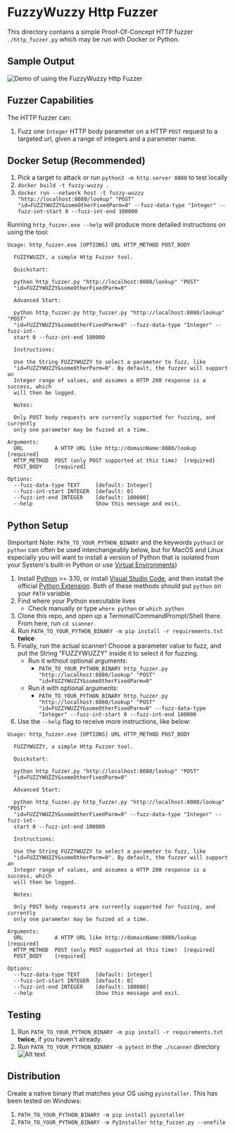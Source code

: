 # FuzzyWuzzy Http Fuzzer
This directory contains a simple Proof-Of-Concept HTTP fuzzer `./http_fuzzer.py` which may be run with Docker or Python.

## Sample Output
![Demo of using the FuzzyWuzzy Http Fuzzer](media/fuzzy-wuzzy-fullrun.gif)

## Fuzzer Capabilities
The HTTP fuzzer can:
1. Fuzz one `Integer` HTTP body parameter on a HTTP `POST` request to a targeted url, given a range of integers and a parameter name.

## Docker Setup (Recommended)
1. Pick a target to attack or run `python3 -m http.server 8080` to test locally
1. `docker build -t fuzzy-wuzzy .`
1. `docker run --network host -t fuzzy-wuzzy "http://localhost:8080/lookup" "POST" "id=FUZZYWUZZY&someOtherFixedParm=0" --fuzz-data-type "Integer" --fuzz-int-start 0 --fuzz-int-end 100000`

Running `http_fuzzer.exe --help` will produce more detailed instructions on using the tool:

```
Usage: http_fuzzer.exe [OPTIONS] URL HTTP_METHOD POST_BODY

  FUZZYWUZZY, a simple Http Fuzzer tool.

  Quickstart:

  python http_fuzzer.py "http://localhost:8080/lookup" "POST"
  "id=FUZZYWUZZY&someOtherFixedParm=0"

  Advanced Start:

  python http_fuzzer.py http_fuzzer.py "http://localhost:8080/lookup" "POST"
  "id=FUZZYWUZZY&someOtherFixedParm=0" --fuzz-data-type "Integer" --fuzz-int-
  start 0 --fuzz-int-end 100000

  Instructions:

  Use the String FUZZYWUZZY to select a parameter to fuzz, like
  "id=FUZZYWUZZY&someOtherParm=0". By default, the fuzzer will support an
  Integer range of values, and assumes a HTTP 200 response is a success, which
  will then be logged.

  Notes:

  Only POST body requests are currently supported for fuzzing, and currently
  only one parameter may be fuzzed at a time.

Arguments:
  URL          A HTTP URL like http://domainName:8080/lookup  [required]
  HTTP_METHOD  POST (only POST supported at this time)  [required]
  POST_BODY    [required]

Options:
  --fuzz-data-type TEXT     [default: Integer]
  --fuzz-int-start INTEGER  [default: 0]
  --fuzz-int-end INTEGER    [default: 100000]
  --help                    Show this message and exit.
```

## Python Setup
(Important Note: `PATH_TO_YOUR_PYTHON_BINARY` and the keywords `python3` or `python` can often be used interchangeably below, but for MacOS and Linux especially you will want to install a version of Python that is isolated from your System's built-in Python or use [Virtual Environments](https://realpython.com/python-virtual-environments-a-primer/))

1. Install [Python](https://www.python.org/downloads/) >= 3.10, or install [Visual Studio Code](https://code.visualstudio.com/download), and then install the official [Python Extension](https://marketplace.visualstudio.com/items?itemName=ms-python.python). Both of these methods should put `python` on your `PATH` variable.
2. Find where your Python executable lives
    - Check manually or type `where python` or `which python`
3. Clone this repo, and open up a Terminal/CommandPrompt/Shell there. From here, run `cd scanner`. 
4. Run `PATH_TO_YOUR_PYTHON_BINARY -m pip install -r requirements.txt` **twice**
5. Finally, run the actual scanner! Choose a parameter value to fuzz, and put the String "FUZZYWUZZY" inside it to select it for fuzzing.
    - Run it without optional arguments:
        -  `PATH_TO_YOUR_PYTHON_BINARY http_fuzzer.py "http://localhost:8080/lookup" "POST" "id=FUZZYWUZZY&someOtherFixedParm=0"`
    - Run it with optional arguments:
        - `PATH_TO_YOUR_PYTHON_BINARY http_fuzzer.py "http://localhost:8080/lookup" "POST" "id=FUZZYWUZZY&someOtherFixedParm=0" --fuzz-data-type "Integer" --fuzz-int-start 0 --fuzz-int-end 100000`
6. Use the `--help` flag to receive more instructions, like below:

```
Usage: http_fuzzer.exe [OPTIONS] URL HTTP_METHOD POST_BODY

  FUZZYWUZZY, a simple Http Fuzzer tool.

  Quickstart:

  python http_fuzzer.py "http://localhost:8080/lookup" "POST"
  "id=FUZZYWUZZY&someOtherFixedParm=0"

  Advanced Start:

  python http_fuzzer.py http_fuzzer.py "http://localhost:8080/lookup" "POST"
  "id=FUZZYWUZZY&someOtherFixedParm=0" --fuzz-data-type "Integer" --fuzz-int-
  start 0 --fuzz-int-end 100000

  Instructions:

  Use the String FUZZYWUZZY to select a parameter to fuzz, like
  "id=FUZZYWUZZY&someOtherParm=0". By default, the fuzzer will support an
  Integer range of values, and assumes a HTTP 200 response is a success, which
  will then be logged.

  Notes:

  Only POST body requests are currently supported for fuzzing, and currently
  only one parameter may be fuzzed at a time.

Arguments:
  URL          A HTTP URL like http://domainName:8080/lookup  [required]
  HTTP_METHOD  POST (only POST supported at this time)  [required]
  POST_BODY    [required]

Options:
  --fuzz-data-type TEXT     [default: Integer]
  --fuzz-int-start INTEGER  [default: 0]
  --fuzz-int-end INTEGER    [default: 100000]
  --help                    Show this message and exit.
```

## Testing
1. Run `PATH_TO_YOUR_PYTHON_BINARY -m pip install -r requirements.txt` **twice**, if you haven't already.
2. Run `PATH_TO_YOUR_PYTHON_BINARY -m pytest` in the `./scanner` directory
![Alt text](media/test-run.png)

## Distribution
Create a native binary that matches your OS using `pyinstaller`. This has been tested on Windows:
1.  `PATH_TO_YOUR_PYTHON_BINARY -m pip install pyinstaller`
2.  `PATH_TO_YOUR_PYTHON_BINARY -m PyInstaller http_fuzzer.py --onefile`